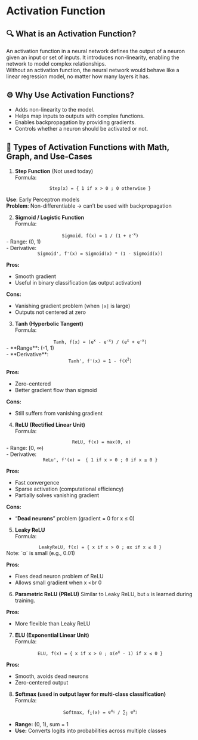 # Activation Function
##  🔍 What is an Activation Function?
An activation function in a neural network defines the output of a neuron given an input or set of inputs. It introduces non-linearity, enabling the network to model complex relationships. <br>
Without an activation function, the neural network would behave like a linear regression model, no matter how many layers it has.

##  ⚙️ Why Use Activation Functions?
-   Adds non-linearity to the model. <br>
-   Helps map inputs to outputs with complex functions. <br>
-   Enables backpropagation by providing gradients. <br>
-   Controls whether a neuron should be activated or not. <br>

##  🧮 Types of Activation Functions with Math, Graph, and Use-Cases
1. **Step Function** (Not used today) <br>
Formula:
<div>
    <div align='center'>
        <code>Step(x) = { 1 if x &gt; 0 ; 0 otherwise }</code>
    </div>
</div>

**Use**: Early Perceptron models <br>
**Problem**: Non-differentiable → can’t be used with backpropagation <br>


2. **Sigmoid / Logistic Function** <br>
Formula:
<div>
    <div align='center'>
        <code>Sigmoid, f(x) = <span>1 / (1 + <span>e<sup>-x</sup></span>)</span></code>
    </div>
</div>
-  Range: (0, 1) <br>
-  Derivative: <br>
<div>
    <div align='center'>
        <code>Sigmoid', f'(x) = Sigmoid(x) * (1 - Sigmoid(x))</code>
    </div>
</div>

**Pros:** <br>
-  Smooth gradient <br>
-  Useful in binary classification (as output activation) <br>

**Cons:**  <br>
-  Vanishing gradient problem (when `|x|` is large) <br>
-  Outputs not centered at zero <br>


3.  **Tanh (Hyperbolic Tangent)** <br>
Formula:
<div>
    <div align='center'>
        <code>Tanh, f(x) = (<span>e<sup>x</sup></span> - <span>e<sup>-x</sup></span>) / (<span>e<sup>x</sup></span> + <span>e<sup>-x</sup></span>)</code>
    </div>
</div>
- **Range**: (-1, 1) <br>
- **Derivative**: <br>
<div>
    <div align='center'>
        <code>Tanh', f'(x) = 1 - <span>f(X<sup>2</sup></span>)</code>
    </div>
</div>

**Pros:** <br>
-   Zero-centered <br> 
-   Better gradient flow than sigmoid <br>

**Cons:** <br>
-   Still suffers from vanishing gradient

4. **ReLU (Rectified Linear Unit)** <br>
Formula:
<div>
    <div align='center'>
        <code> ReLU, f(x) = max(0, x)</code>
    </div>
</div>
-  Range: [0, ∞) <br>
-  Derivative: <br>
<div>
    <div align='center'>
        <code>ReLu', f'(x) =  { 1 if x &gt; 0 ; 0 if x ≤ 0 }</code>
    </div>
</div>

**Pros:** <br>
-   Fast convergence <br>
-   Sparse activation (computational efficiency) <br>
-   Partially solves vanishing gradient <br>

**Cons:** <br>
-   “**Dead neurons**” problem (gradient = 0 for x ≤ 0) <br>

5. **Leaky ReLU** <br>
Formula:
<div>
    <div align='center'>
        <code>LeakyReLU, f(x) = { x if x &gt; 0 ; αx if x ≤ 0 }</code>
    </div>
</div>
Note: `α` is small (e.g., 0.01) <br>

**Pros:** <br>
-   Fixes dead neuron problem of ReLU <br>
-   Allows small gradient when x <br 0 <br>

6. **Parametric ReLU (PReLU)** 
Similar to Leaky ReLU, but `α` is learned during training. <br>

**Pros:**  <br>
-   More flexible than Leaky ReLU <br>

7. **ELU (Exponential Linear Unit)** <br>
Formula:
<div>
    <div align='center'>
        <code>ELU, f(x) = { x if x &gt; 0 ; α(<span>e<sup>x</sup></span> - 1) if x ≤ 0 }</code>
    </div>
</div>

**Pros:** <br>
-   Smooth, avoids dead neurons <br>
-   Zero-centered output <br>

8. **Softmax (used in output layer for multi-class classification)** <br>
Formula:
<div>
    <div align='center'>
        <code>Softmax, <span>f<sub>i</sub></span>(x) = <span>e<sup>x<sub>i</sub></sup></span> / <span>∑<sub>j</sub></span> <span>e<sup>x<sub>j</sub></sup></span></code>
    </div>
</div>

- **Range:** (0, 1), sum = 1 <br>
- **Use:** Converts logits into probabilities across multiple classes </br>
